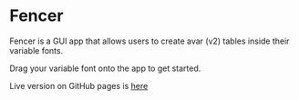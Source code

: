 # Fencer
Fencer is a GUI app that allows users to create avar (v2) tables inside their variable fonts.

Drag your variable font onto the app to get started.

Live version on GitHub pages is [here](https://lorp.github.io/fencer/src/fencer.html)